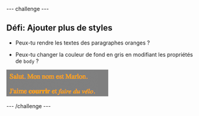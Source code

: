 \--- challenge \---

## Défi: Ajouter plus de styles

+ Peux-tu rendre les textes des paragraphes oranges ?

+ Peux-tu changer la couleur de fond en gris en modifiant les propriétés de `body` ?

![capture d'écran](images/birthday-more-style.png)

\--- /challenge \---